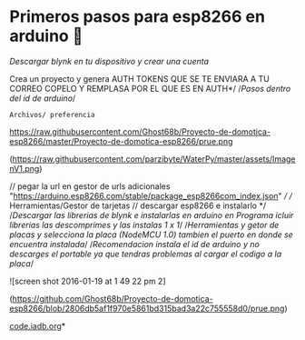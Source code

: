 # Primeros pasos para esp8266 en arduino 🚀

_Descargar blynk en tu dispositivo y crear una cuenta_

Crea un proyecto y genera AUTH TOKENS QUE SE TE ENVIARA A TU CORREO COPELO Y REMPLASA POR EL QUE ES EN AUTH*/
/*Pasos dentro del id de arduino*/
```
Archivos/ preferencia
```


https://raw.githubusercontent.com/Ghost68b/Proyecto-de-domotica-esp8266/master/Proyecto-de-domotica-esp8266/prue.png

(https://raw.githubusercontent.com/parzibyte/WaterPy/master/assets/ImagenV1.png)

// pegar la url en gestor de urls adicionales "https://arduino.esp8266.com/stable/package_esp8266com_index.json" */
/* Herramientas/Gestor de tarjetas // descargar esp8266 e instalarlo   */
/*Descargar las librerias de blynk e instalarlas en arduino en Programa icluir librerias las descomprimes y las instalas 1 x 1*/
/*Herramientas y getor de placas y selecciona la placa  (NodeMCU 1.0) tambien el puerto en donde se encuentra instalada*/
/*Recomendacion instala el id de arduino y no descarges el portable ya que tendras problemas al cargar el codigo a la placa*/

![screen shot 2016-01-19 at 1 49 22 pm 2]

(https://github.com/Ghost68b/Proyecto-de-domotica-esp8266/blob/2806db5af1f970e5861bd315bad3a22c755558d0/prue.png)

 [code.iadb.org](https://code.iadb.org)*

